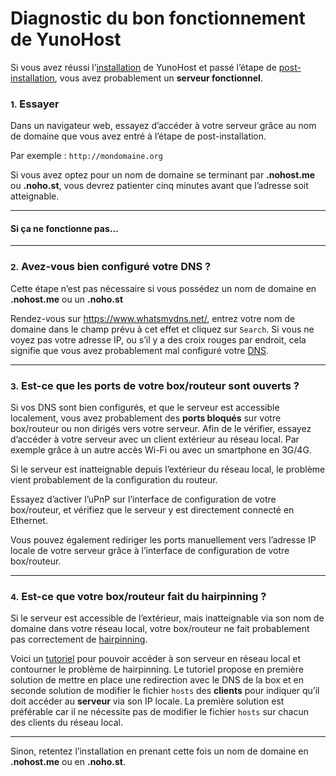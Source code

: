 # Diagnostic du bon fonctionnement de YunoHost

Si vous avez réussi l’[installation](/install_fr) de YunoHost et passé l’étape de [post-installation](/postinstall_fr), vous avez probablement un **serveur fonctionnel**.

### <small>1.</small> Essayer

Dans un navigateur web, essayez d’accéder à votre serveur grâce au nom de domaine que vous avez entré à l’étape de post-installation.

Par exemple : `http://mondomaine.org`

<div class="alert alert-warning">
Si vous avez optez pour un nom de domaine se terminant par <b>.nohost.me</b> ou <b>.noho.st</b>, vous devrez patienter cinq minutes avant que l’adresse soit atteignable.
</div>

---

#### Si ça ne fonctionne pas…

---

### <small>2.</small> Avez-vous bien configuré votre DNS ?

<div class="alert alert-info">
Cette étape n’est pas nécessaire si vous possédez un nom de domaine en <b>.nohost.me</b> ou un <b>.noho.st</b>
</div>

Rendez-vous sur https://www.whatsmydns.net/, entrez votre nom de domaine dans le champ prévu à cet effet et cliquez sur `Search`. Si vous ne voyez pas votre adresse IP, ou s’il y a des croix rouges par endroit, cela signifie que vous avez probablement mal configuré votre [DNS](/dns_fr).

---

### <small>3.</small> Est-ce que les ports de votre box/routeur sont ouverts ?

Si vos DNS sont bien configurés, et que le serveur est accessible localement, vous avez probablement des **ports bloqués** sur votre box/routeur ou non dirigés vers votre serveur.
Afin de le vérifier, essayez d’accéder à votre serveur avec un client extérieur au réseau local. Par exemple grâce à un autre accès Wi-Fi ou avec un smartphone en 3G/4G.

Si le serveur est inatteignable depuis l’extérieur du réseau local, le problème vient probablement de la configuration du routeur.

<div class="alert alert-info">
Essayez d’activer l’uPnP sur l’interface de configuration de votre box/routeur, et vérifiez que le serveur y est directement connecté en Ethernet.
<p>
Vous pouvez également rediriger les ports manuellement vers l’adresse IP locale de votre serveur grâce à l’interface de configuration de votre box/routeur.
</p>
</div>

---

### <small>4.</small> Est-ce que votre box/routeur fait du hairpinning ?

Si le serveur est accessible de l’extérieur, mais inatteignable via son nom de domaine dans votre réseau local, votre box/routeur ne fait probablement pas correctement de <a href="http://fr.wikipedia.org/wiki/Hairpinning" target="_blank">hairpinning</a>.

Voici un [tutoriel](dns_local_network_fr) pour pouvoir accéder à son serveur en réseau local et contourner le problème de hairpinning. Le tutoriel propose en première solution de mettre en place une redirection avec le DNS de la box et en seconde solution de modifier le fichier `hosts` des **clients** pour indiquer qu’il doit accéder au **serveur** via son IP locale. La première solution est préférable car il ne nécessite pas de modifier le fichier `hosts` sur chacun des clients du réseau local.

___

Sinon, retentez l’installation en prenant cette fois un nom de domaine en **.nohost.me** ou en **.noho.st**.
